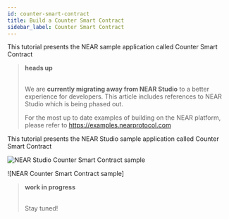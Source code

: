 ```yaml
---
id: counter-smart-contract
title: Build a Counter Smart Contract
sidebar_label: Counter Smart Contract
---
```


This tutorial presents the NEAR sample application called Counter Smart Contract

<blockquote class="danger">
<strong>heads up</strong><br><br>

We are **currently migrating away from NEAR Studio** to a better experience for developers.  This article includes references to NEAR Studio which is being phased out.

For the most up to date examples of building on the NEAR platform, please refer to https://examples.nearprotocol.com

</blockquote>

This tutorial presents the NEAR Studio sample application called Counter Smart Contract

![NEAR Studio Counter Smart Contract sample](/docs/assets/near-studio-launch-screen-counter-smart-contract.png)

![NEAR Counter Smart Contract sample]

<blockquote class="warning">
<strong>work in progress</strong><br><br>

 Stay tuned!

</blockquote>
